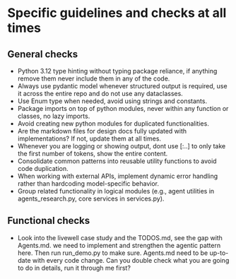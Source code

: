 # Specific guidelines and checks at all times

## General checks
- Python 3.12 type hinting without typing package reliance, if anything remove them never include them in any of the code.
- Always use pydantic model whenever structured output is required, use it across the entire repo and do not use any dataclasses.
- Use Enum type when needed, avoid using strings and constants.
- Package imports on top of python modules, never within any function or classes, no lazy imports.
- Avoid creating new python modules for duplicated functionalities.
- Are the markdown files for design docs fully updated with implementations? If not, update them at all times.
- Whenever you are logging or showing output, dont use [:..] to only take the first number of tokens, show the entire content.
- Consolidate common patterns into reusable utility functions to avoid code duplication.
- When working with external APIs, implement dynamic error handling rather than hardcoding model-specific behavior.
- Group related functionality in logical modules (e.g., agent utilities in agents_research.py, core services in services.py).

## Functional checks
- Look into the livewell case study and the TODOS.md, see the gap with Agents.md. we need to implement and strengthen the agentic pattern here. Then run run_demo.py to make sure. Agents.md need to be up-to-date with every code change. Can you double check what you are going to do in details, run it through me first?

